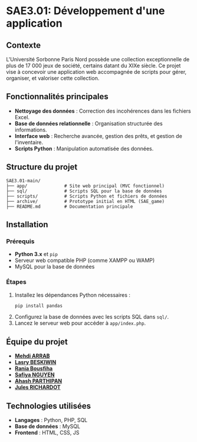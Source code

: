 
# SAE3.01: Développement d'une application

## Contexte
L'Université Sorbonne Paris Nord possède une collection exceptionnelle de plus de 17 000 jeux de société, certains datant du XIXe siècle. Ce projet vise à concevoir une application web accompagnée de scripts pour gérer, organiser, et valoriser cette collection.

## Fonctionnalités principales
- **Nettoyage des données** : Correction des incohérences dans les fichiers Excel.
- **Base de données relationnelle** : Organisation structurée des informations.
- **Interface web** : Recherche avancée, gestion des prêts, et gestion de l'inventaire.
- **Scripts Python** : Manipulation automatisée des données.

## Structure du projet
```plaintext
SAE3.01-main/
├── app/              # Site web principal (MVC fonctionnel)
├── sql/              # Scripts SQL pour la base de données
├── scripts/          # Scripts Python et fichiers de données
├── archive/          # Prototype initial en HTML (SAE_game)
├── README.md         # Documentation principale
```

## Installation
### Prérequis
- **Python 3.x** et `pip`
- Serveur web compatible PHP (comme XAMPP ou WAMP)
- MySQL pour la base de données

### Étapes
1. Installez les dépendances Python nécessaires :
   ```bash
   pip install pandas
   ```
2. Configurez la base de données avec les scripts SQL dans `sql/`.
3. Lancez le serveur web pour accéder à `app/index.php`.

## Équipe du projet
- **[Mehdi ARRAB](https://github.com/jadoothepooh/)**
- **[Lasry BESKIWIN](https://github.com/Lasryy)**
- **[Rania Bousfiha](https://github.com/rania212)**
- **[Safiya NGUYEN](https://github.com/safiya-ng)**
- **[Ahash PARTHIPAN](https://github.com/AhashPARTHIPAN)**
- **[Jules RICHARDOT](https://github.com/JulesRichardot)**

## Technologies utilisées
- **Langages** : Python, PHP, SQL
- **Base de données** : MySQL
- **Frontend** : HTML, CSS, JS
